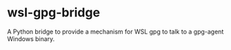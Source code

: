# wsl-gpg-bridge
A Python bridge to provide a mechanism for WSL gpg to talk to a gpg-agent Windows binary.
